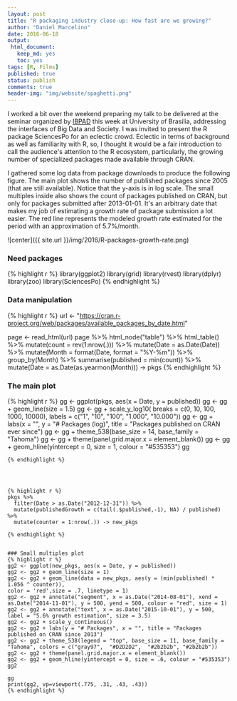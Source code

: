 ```yaml
---
layout: post
title: "R packaging industry close-up: How fast are we growing?"
author: "Daniel Marcelino"
date: 2016-06-18
output:
 html_document: 
   keep_md: yes
   toc: yes
tags: [R, Films]
published: true
status: publish
comments: true
header-img: "img/website/spaghetti.png"
---
```




I worked a bit over the weekend preparing my talk to be delivered at the seminar organized by [IBPAD](http://www.ibpad.com.br) this week at University of Brasilia, addressing the interfaces of Big Data and Society.
I was invited to present the R package SciencesPo for an eclectic crowd. Eclectic in terms of background as well as familiarity with R, so, I thought it would be a fair introduction to call the audience's attention to the R ecosystem, particularly, the growing number of specialized packages made available through CRAN. 

I gathered some log data from package downloads to produce the following figure. The main plot shows the number of published packages since 2005 (that are still available). Notice that the y-axis is in log scale. The small multiples inside also shows the count of packages published on CRAN, but only for packages submitted after 2013-01-01. It's an arbitrary date that makes my job of estimating a growth rate of package submission a lot easier. The red line represents the modeled growth rate estimated for the period with an approximation of 5.7%/month.  


![center]({{ site.url }}/img/2016/R-packages-growth-rate.png) 


### Need packages
{% highlight r %}
library(ggplot2)
library(grid)
library(rvest)
library(dplyr)
library(zoo)
library(SciencesPo)
{% endhighlight %}


### Data manipulation

{% highlight r %}
url <- "https://cran.r-project.org/web/packages/available_packages_by_date.html"

page <- read_html(url)
page %>%
html_node("table") %>%
html_table() %>%
mutate(count = rev(1:nrow(.))) %>%
mutate(Date = as.Date(Date)) %>%
mutate(Month = format(Date, format = "%Y-%m")) %>%
group_by(Month) %>%
summarise(published = min(count)) %>%
mutate(Date = as.Date(as.yearmon(Month))) -> pkgs
{% endhighlight %}


### The main plot
{% highlight r %}
gg <- ggplot(pkgs, aes(x = Date, y = published))
gg <- gg + geom_line(size = 1.5)
gg <- gg + scale_y_log10( breaks = c(0, 10, 100, 1000, 10000),
labels = c("1", "10", "100", "1.000", "10.000"))
gg <- gg + labs(x = "", y = "# Packages (log)", title = "Packages published on CRAN ever since")
gg <- gg + theme_538(base_size = 14, base_family = "Tahoma")
gg <- gg + theme(panel.grid.major.x = element_blank())
gg <- gg + geom_hline(yintercept = 0,
size = 1, colour = "#535353")
gg
```
{% endhighlight %}




{% highlight r %}
pkgs %>%
  filter(Date > as.Date("2012-12-31")) %>%
  mutate(publishedGrowth = c(tail(.$published,-1), NA) / published) %>%
  mutate(counter = 1:nrow(.)) -> new_pkgs

{% endhighlight %}


### Small multiples plot
{% highlight r %}
gg2 <- ggplot(new_pkgs, aes(x = Date, y = published))
gg2 <- gg2 + geom_line(size = 1)
gg2 <- gg2 + geom_line(data = new_pkgs, aes(y = (min(published) * 1.056 ^ counter)),
color = 'red',size = .7, linetype = 1)
gg2 <- gg2 + annotate("segment", x = as.Date("2014-08-01"), xend = as.Date("2014-11-01"), y = 500, yend = 500, colour = "red", size = 1)
gg2 <- gg2 + annotate("text", x = as.Date("2015-10-01"), y = 500, label = "5.6% growth estimation", size = 3.5)
gg2 <- gg2 + scale_y_continuous()
gg2 <- gg2 + labs(y = "# Packages", x = "", title = "Packages published on CRAN since 2013")
gg2 <- gg2 + theme_538(legend = "top", base_size = 11, base_family = "Tahoma", colors = c("gray97",  "#D2D2D2",  "#2b2b2b", "#2b2b2b"))
gg2 <- gg2 + theme(panel.grid.major.x = element_blank())
gg2 <- gg2 + geom_hline(yintercept = 0, size = .6, colour = "#535353")
gg2

gg
print(gg2, vp=viewport(.775, .31, .43, .43))
{% endhighlight %}
